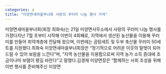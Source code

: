 ```yaml
---
categories: a
title: "미양면새마을부녀회 사랑의 꾸러미 나눔 행사 가져"
---
```

미양면새마을부녀회(회장 최화숙)는 21일 미양면사무소에서 사랑의 꾸러미 나눔 행사를 가졌다지난 7월 초부터 시작해 이번이 4회째로, 지역에서 생산된 농산물을 이용해 꾸러미를 만들어 취약계층에 전달해 왔으며, 이번에는 곰탕세트 및 두부 축산물 꾸러미 50세트를 지원했다.최화숙 미앙면새마을부녀회장은 “정기적으로 어려운 이웃의 말벗이 되어드릴 수 있어 보람을 느낀다”며, “지역 농산물을 이용함으로써 지역 농가 소득 증대에 조금이나마 보탬이 됐길 바란다”고 말했다.김경재 미양면장은 “함께하는 사회 조성을 위해 이번 행사를 준비해주신 미양면